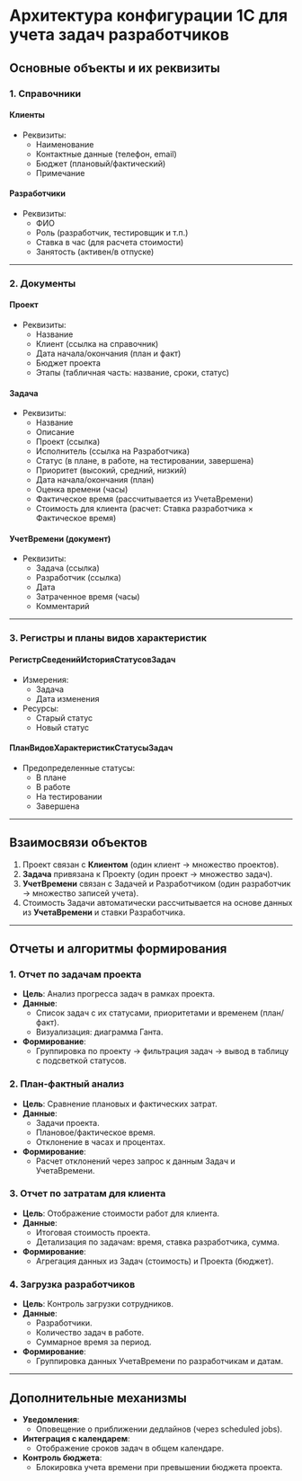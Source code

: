 # Архитектура конфигурации 1С для учета задач разработчиков

## Основные объекты и их реквизиты

### 1. Справочники
#### **Клиенты**
- Реквизиты:
  - Наименование
  - Контактные данные (телефон, email)
  - Бюджет (плановый/фактический)
  - Примечание

#### **Разработчики**
- Реквизиты:
  - ФИО
  - Роль (разработчик, тестировщик и т.п.)
  - Ставка в час (для расчета стоимости)
  - Занятость (активен/в отпуске)

---

### 2. Документы
#### **Проект**
- Реквизиты:
  - Название
  - Клиент (ссылка на справочник)
  - Дата начала/окончания (план и факт)
  - Бюджет проекта
  - Этапы (табличная часть: название, сроки, статус)

#### **Задача**
- Реквизиты:
  - Название
  - Описание
  - Проект (ссылка)
  - Исполнитель (ссылка на Разработчика)
  - Статус (в плане, в работе, на тестировании, завершена)
  - Приоритет (высокий, средний, низкий)
  - Дата начала/окончания (план)
  - Оценка времени (часы)
  - Фактическое время (рассчитывается из УчетаВремени)
  - Стоимость для клиента (расчет: Ставка разработчика × Фактическое время)

#### **УчетВремени** (документ)
- Реквизиты:
  - Задача (ссылка)
  - Разработчик (ссылка)
  - Дата
  - Затраченное время (часы)
  - Комментарий

---

### 3. Регистры и планы видов характеристик
#### **РегистрСведенийИсторияСтатусовЗадач**
- Измерения:
  - Задача
  - Дата изменения
- Ресурсы:
  - Старый статус
  - Новый статус

#### **ПланВидовХарактеристикСтатусыЗадач**
- Предопределенные статусы: 
  - В плане
  - В работе
  - На тестировании
  - Завершена

---

## Взаимосвязи объектов
1. Проект связан с **Клиентом** (один клиент → множество проектов).
2. **Задача** привязана к Проекту (один проект → множество задач).
3. **УчетВремени** связан с Задачей и Разработчиком (один разработчик → множество записей учета).
4. Стоимость Задачи автоматически рассчитывается на основе данных из **УчетаВремени** и ставки Разработчика.

---

## Отчеты и алгоритмы формирования

### 1. Отчет по задачам проекта
- **Цель**: Анализ прогресса задач в рамках проекта.
- **Данные**:
  - Список задач с их статусами, приоритетами и временем (план/факт).
  - Визуализация: диаграмма Ганта.
- **Формирование**:
  - Группировка по проекту → фильтрация задач → вывод в таблицу с подсветкой статусов.

### 2. План-фактный анализ
- **Цель**: Сравнение плановых и фактических затрат.
- **Данные**:
  - Задачи проекта.
  - Плановое/фактическое время.
  - Отклонение в часах и процентах.
- **Формирование**:
  - Расчет отклонений через запрос к данным Задач и УчетаВремени.

### 3. Отчет по затратам для клиента
- **Цель**: Отображение стоимости работ для клиента.
- **Данные**:
  - Итоговая стоимость проекта.
  - Детализация по задачам: время, ставка разработчика, сумма.
- **Формирование**:
  - Агрегация данных из Задач (стоимость) и Проекта (бюджет).

### 4. Загрузка разработчиков
- **Цель**: Контроль загрузки сотрудников.
- **Данные**:
  - Разработчики.
  - Количество задач в работе.
  - Суммарное время за период.
- **Формирование**:
  - Группировка данных УчетаВремени по разработчикам и датам.

---

## Дополнительные механизмы
- **Уведомления**:
  - Оповещение о приближении дедлайнов (через scheduled jobs).
- **Интеграция с календарем**:
  - Отображение сроков задач в общем календаре.
- **Контроль бюджета**:
  - Блокировка учета времени при превышении бюджета проекта.
